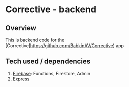 # Corrective - backend
## Overview
This is backend code for the [Corrective]https://github.com/BabkinAV/Corrective) app

## Tech used / dependencies
1.  [Firebase](https://firebase.google.com/): Functions, Firestore, Admin
2. [Express](https://expressjs.com/)
